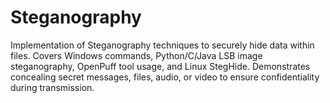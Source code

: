# Steganography
Implementation of Steganography techniques to securely hide data within files. Covers Windows commands, Python/C/Java LSB image steganography, OpenPuff tool usage, and Linux StegHide. Demonstrates concealing secret messages, files, audio, or video to ensure confidentiality during transmission.
